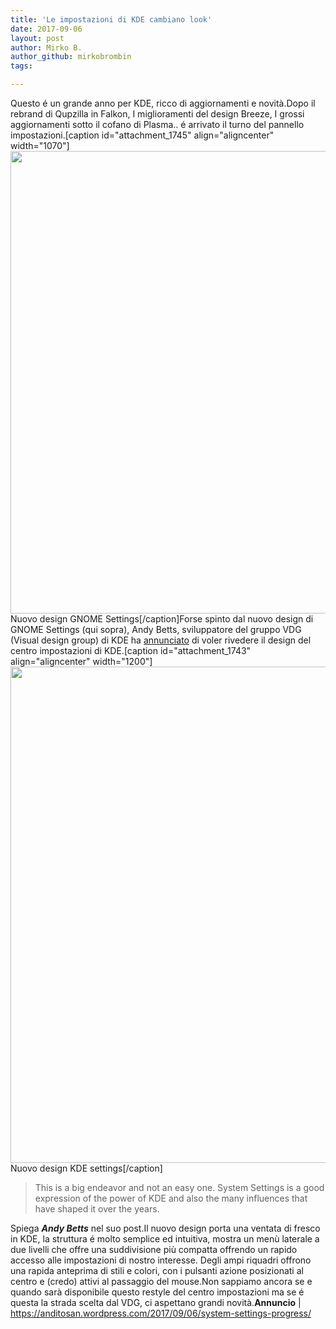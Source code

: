 ```yaml
---
title: 'Le impostazioni di KDE cambiano look'
date: 2017-09-06
layout: post
author: Mirko B.
author_github: mirkobrombin
tags:

---
```

Questo é un grande anno per KDE, ricco di aggiornamenti e novità.Dopo il rebrand di Qupzilla in Falkon, I miglioramenti del design Breeze, I grossi aggiornamenti sotto il cofano di Plasma.. é arrivato il turno del pannello impostazioni.[caption id="attachment_1745" align="aligncenter" width="1070"]<img class="size-full wp-image-1745 size-full wp-image-130" src="https://linuxhub.it/wordpress/wp-content/uploads/2017/09/captura-de-tela-de-2017-08-23-21-00-211.png" alt="" width="1070" height="740" /> Nuovo design GNOME Settings[/caption]Forse spinto dal nuovo design di GNOME Settings (qui sopra), Andy Betts, sviluppatore del gruppo VDG (Visual design group) di KDE ha <a href="https://anditosan.wordpress.com/2017/09/06/system-settings-progress/">annunciato</a> di voler rivedere il design del centro impostazioni di KDE.[caption id="attachment_1743" align="aligncenter" width="1200"]<img class="wp-image-1743 size-full size-full wp-image-131" src="https://linuxhub.it/wordpress/wp-content/uploads/2017/09/kde-system-settings-redesign-proposal.jpg" alt="" width="1200" height="794" /> Nuovo design KDE settings[/caption]<blockquote>This is a big endeavor and not an easy one. System Settings is a good expression of the power of KDE and also the many influences that have shaped it over the years.</blockquote>Spiega <em><strong>Andy Betts</strong></em> nel suo post.Il nuovo design porta una ventata di fresco in KDE, la struttura é molto semplice ed  intuitiva, mostra un menù laterale a due livelli che offre una suddivisione più compatta offrendo un rapido accesso alle impostazioni di nostro interesse. Degli ampi riquadri offrono una rapida anteprima di stili e colori, con i pulsanti azione posizionati al centro e (credo) attivi al passaggio del mouse.Non sappiamo ancora se e quando sarà disponibile questo restyle del centro impostazioni ma se é questa la strada scelta dal VDG, ci aspettano grandi novità.<strong>Annuncio</strong> | https://anditosan.wordpress.com/2017/09/06/system-settings-progress/